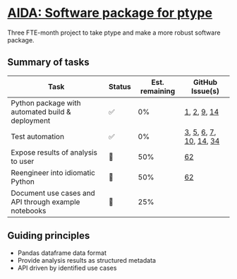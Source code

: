 # [AIDA: Software package for ptype](https://github.com/alan-turing-institute/Hut23/issues/438)

Three FTE-month project to take ptype and make a more robust software package.

## Summary of tasks

| Task | Status | Est. remaining | GitHub Issue(s) |
| --- | --- | --- | --- |
| Python package with automated build & deployment | :white_check_mark: | 0% | [1](https://github.com/alan-turing-institute/ptype-dmkd/issues/1), [2](https://github.com/alan-turing-institute/ptype-dmkd/issues/2), [9](https://github.com/alan-turing-institute/ptype-dmkd/issues/9), [14](https://github.com/alan-turing-institute/ptype-dmkd/issues/14) |
| Test automation | :white_check_mark: | 0% | [3](https://github.com/alan-turing-institute/ptype-dmkd/issues/3), [5](https://github.com/alan-turing-institute/ptype-dmkd/issues/5), [6](https://github.com/alan-turing-institute/ptype-dmkd/issues/6), [7](https://github.com/alan-turing-institute/ptype-dmkd/issues/7), [10](https://github.com/alan-turing-institute/ptype-dmkd/issues/10), [14](https://github.com/alan-turing-institute/ptype-dmkd/issues/14), [34](https://github.com/alan-turing-institute/ptype-dmkd/issues/34) |
| Expose results of analysis to user | :construction: | 50% | [62](https://github.com/alan-turing-institute/ptype-dmkd/issues/62) |
| Reengineer into idiomatic Python | :construction: | 50% | [62](https://github.com/alan-turing-institute/ptype-dmkd/issues/62) |
| Document use cases and API through example notebooks | :construction: | 25% | 

## Guiding principles

- Pandas dataframe data format
- Provide analysis results as structured metadata
- API driven by identified use cases
